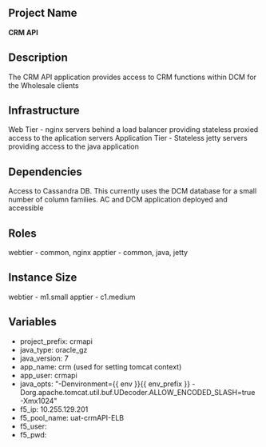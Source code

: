 Project Name
----
**CRM API**

Description
-----------
The CRM API application provides access to CRM functions within DCM for the Wholesale clients

Infrastructure
--------
Web Tier - nginx servers behind a load balancer providing stateless proxied access to the aplication servers
Application Tier - Stateless jetty servers providing access to the java application

Dependencies
------------
Access to Cassandra DB. This currently uses the DCM database for a small number of column families.
AC and DCM application deployed and accessible

Roles
-----
webtier - common, nginx
apptier - common, java, jetty

Instance Size
-------------
webtier - m1.small
apptier - c1.medium

Variables
---------
- project_prefix: crmapi
- java_type: oracle_gz
- java_version: 7
- app_name: crm  (used for setting tomcat context)
- app_user: crmapi
- java_opts: "-Denvironment={{ env }}{{ env_prefix }} -Dorg.apache.tomcat.util.buf.UDecoder.ALLOW_ENCODED_SLASH=true -Xmx1024"
- f5_ip: 10.255.129.201
- f5_pool_name: uat-crmAPI-ELB
- f5_user: 
- f5_pwd: 
